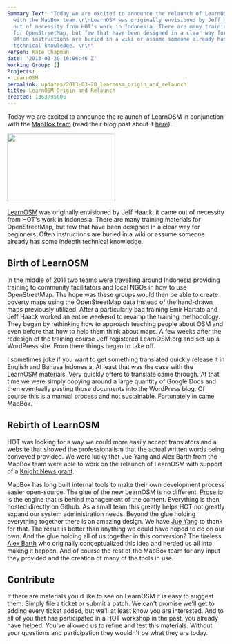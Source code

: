 ```yaml
---
Summary Text: "Today we are excited to announce the relaunch of LearnOSM in conjunction
  with the MapBox team.\r\nLearnOSM was originally envisioned by Jeff Haack, it came
  out of necessity from HOT's work in Indonesia. There are many training materials
  for OpenStreetMap, but few that have been designed in a clear way for beginners.
  Often instructions are buried in a wiki or assume someone already has some indepth
  technical knowledge. \r\n"
Person: Kate Chapman
date: '2013-03-20 16:06:46 Z'
Working Group: []
Projects:
- LearnOSM
permalink: updates/2013-03-20_learnosm_origin_and_relaunch
title: LearnOSM Origin and Relaunch
created: 1363795606
---
```

Today we are excited to announce the relaunch of LearnOSM in conjunction with the <a href="http://mapbox.com/">MapBox team</a> (read their blog post about it <a href="http://mapbox.com/blog/learnosm-with-new-design/">here</a>).

<img src="/sites/default/files/styles/medium/public/screen_shot_learn_0.png?itok=J4aFrzfz" width="250" height="159" alt=""  class="image-medium" />

<a href="http://learnosm.org">LearnOSM</a> was originally envisioned by Jeff Haack, it came out of necessity from HOT's work in Indonesia. There are many training materials for OpenStreetMap, but few that have been designed in a clear way for beginners. Often instructions are buried in a wiki or assume someone already has some indepth technical knowledge. 
 
<h2>Birth of LearnOSM</h2>
 
In the middle of 2011 two teams were travelling around Indonesia providing training to community facilitators and local NGOs in how to use OpenStreetMap. The hope was these groups would then be able to create poverty maps using the OpenStreetMap data instead of the hand-drawn maps previously utilized. After a particularly bad training Emir Hartato and Jeff Haack worked an entire weekend to revamp the training methodology. They began by rethinking how to approach teaching people about OSM and even before that how to help them think about maps. A few weeks after the redesign of the training course Jeff registered LearnOSM.org and set-up a WordPress site. From there things began to take off. 

I sometimes joke if you want to get something translated quickly release it in English and Bahasa Indonesia. At least that was the case with the LearnOSM materials. Very quickly offers to translate came through. At that time we were simply copying around a large quantity of Google Docs and then eventually pasting those documents into the WordPress blog. Of course this is a manual process and not sustainable. Fortunately in came MapBox.
 
<h2>Rebirth of LearnOSM</h2>
 
HOT was looking for a way we could more easily accept translators and a website that showed the professionalism that the actual written words being conveyed provided. We were lucky that Jue Yang and Alex Barth from the MapBox team were able to work on the relaunch of LearnOSM with support of a <a href="http://mapbox.com/blog/knight-invests-openstreetmap/">Knight News grant</a>.  

MapBox has long built internal tools to make their own development process easier open-source. The glue of the new LearnOSM is no different. <a href="http://prose.io/">Prose.io</a> is the engine that is behind management of the content. Everything is then hosted directly on Github. As a small team this greatly helps HOT not greatly expand our system administration needs. Beyond the glue holding everything together there is an amazing design. We have <a href="https://twitter.com/jue_yang">Jue Yang</a> to thank for that. The result is better than anything we could have hoped to do on our own. And the glue holding all of us together in this conversion? The tireless <a href="https://twitter.com/lxbarth">Alex Barth</a> who originally conceptualized this idea and herded us all into making it happen. And of course the rest of the MapBox team for any input they provided and the creation of many of the tools in use.
 
<h2>Contribute</h2>
 
If there are materials you'd like to see on LearnOSM it is easy to suggest them. Simply file a ticket or submit a patch. We can't promise we'll get to adding every ticket added, but we'll at least know you are interested. And to all of you that has participated in a HOT workshop in the past, you already have helped. You've allowed us to refine and test this materials. Without your questions and participation they wouldn't be what they are today.
